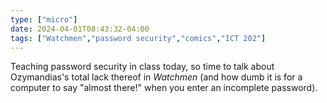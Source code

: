 ```yaml
---
type: ["micro"]
date: 2024-04-01T08:43:32-04:00
tags: ["Watchmen","password security","comics","ICT 202"]
---
```

Teaching password security in class today, so time to talk about Ozymandias's total lack thereof in *Watchmen* (and how dumb it is for a computer to say "almost there!" when you enter an incomplete password).
